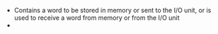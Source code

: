 - Contains a word to be stored in memory or sent to the I/O unit, or is used to receive a word from memory or from the I/O unit
- 